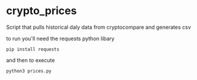 # crypto_prices
Script that pulls historical daly data from cryptocompare and generates csv

to run you'll need the requests python libary
```
pip install requests
```

and then to execute
```
python3 prices.py
```
